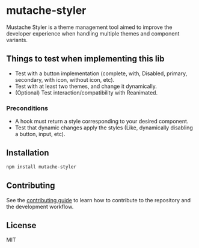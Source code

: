 # mutache-styler

Mustache Styler is a theme management tool aimed to improve the developer experience when handling multiple themes and component variants.

## Things to test when implementing this lib

- Test with a button implementation (complete, with, Disabled, primary, secondary, with icon, without icon, etc).
- Test with at least two themes, and change it dynamically.
- (Optional) Test interaction/compatibility with Reanimated.

### Preconditions

- A hook must return a style corresponding to your desired component.
- Test that dynamic changes apply the styles (Like, dynamically disabling a button, input, etc).

## Installation

```sh
npm install mutache-styler
```

<!-- ## Usage

```js
import { multiply } from "mutache-styler";

// ...

const result = await multiply(3, 7);
``` -->

## Contributing

See the [contributing guide](CONTRIBUTING.md) to learn how to contribute to the repository and the development workflow.

## License

MIT
